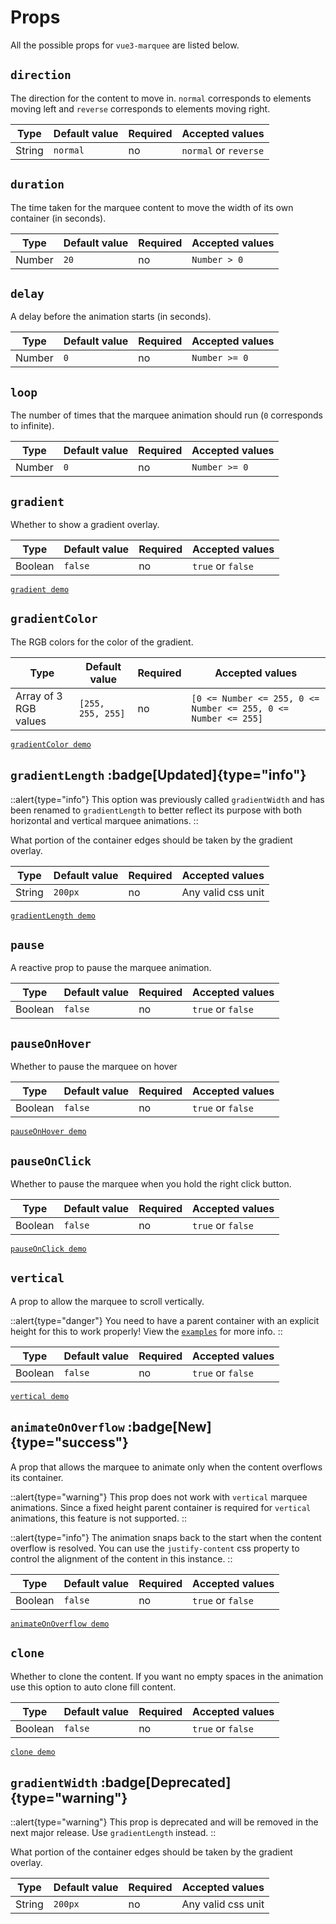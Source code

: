 # Props

All the possible props for `vue3-marquee` are listed below.

## `direction`

The direction for the content to move in. `normal` corresponds to elements moving left and `reverse` corresponds to elements moving right.

| Type   | Default value | Required | Accepted values       |
| ------ | ------------- | -------- | --------------------- |
| String | `normal`      | no       | `normal` or `reverse` |

## `duration`

The time taken for the marquee content to move the width of its own container (in seconds).

| Type   | Default value | Required | Accepted values |
| ------ | ------------- | -------- | --------------- |
| Number | `20`          | no       | `Number > 0`    |

## `delay`

A delay before the animation starts (in seconds).

| Type   | Default value | Required | Accepted values |
| ------ | ------------- | -------- | --------------- |
| Number | `0`           | no       | `Number >= 0`   |

## `loop`

The number of times that the marquee animation should run (`0` corresponds to infinite).

| Type   | Default value | Required | Accepted values |
| ------ | ------------- | -------- | --------------- |
| Number | `0`           | no       | `Number >= 0`   |

## `gradient`

Whether to show a gradient overlay.

| Type    | Default value | Required | Accepted values   |
| ------- | ------------- | -------- | ----------------- |
| Boolean | `false`       | no       | `true` or `false` |

[`gradient demo`](/examples#image-marquee-with-a-gradient)

## `gradientColor`

The RGB colors for the color of the gradient.

| Type                  | Default value     | Required | Accepted values                                                |
| --------------------- | ----------------- | -------- | -------------------------------------------------------------- |
| Array of 3 RGB values | `[255, 255, 255]` | no       | `[0 <= Number <= 255, 0 <= Number <= 255, 0 <= Number <= 255]` |

[`gradientColor demo`](/examples#image-marquee-with-a-gradient)

## `gradientLength` :badge[Updated]{type="info"}

::alert{type="info"}
This option was previously called `gradientWidth` and has been renamed to `gradientLength` to better reflect its purpose with both horizontal and vertical marquee animations.
::

What portion of the container edges should be taken by the gradient overlay.

| Type   | Default value | Required | Accepted values    |
| ------ | ------------- | -------- | ------------------ |
| String | `200px`       | no       | Any valid css unit |

[`gradientLength demo`](/examples#image-marquee-with-a-gradient)

## `pause`

A reactive prop to pause the marquee animation.

| Type    | Default value | Required | Accepted values   |
| ------- | ------------- | -------- | ----------------- |
| Boolean | `false`       | no       | `true` or `false` |

## `pauseOnHover`

Whether to pause the marquee on hover

| Type    | Default value | Required | Accepted values   |
| ------- | ------------- | -------- | ----------------- |
| Boolean | `false`       | no       | `true` or `false` |

[`pauseOnHover demo`](/examples#card-marquee-with-pauseonhover)

## `pauseOnClick`

Whether to pause the marquee when you hold the right click button.

| Type    | Default value | Required | Accepted values   |
| ------- | ------------- | -------- | ----------------- |
| Boolean | `false`       | no       | `true` or `false` |

[`pauseOnClick demo`](/examples#image-marquee-with-pauseonclick)

## `vertical`

A prop to allow the marquee to scroll vertically.

::alert{type="danger"}
You need to have a parent container with an explicit height for this to work properly! View the [`examples`](/examples) for more info.
::

| Type    | Default value | Required | Accepted values   |
| ------- | ------------- | -------- | ----------------- |
| Boolean | `false`       | no       | `true` or `false` |

[`vertical demo`](/examples#vertical-marquee)

## `animateOnOverflow` :badge[New]{type="success"}

A prop that allows the marquee to animate only when the content overflows its container.

::alert{type="warning"}
This prop does not work with `vertical` marquee animations. Since a fixed height parent container is required for `vertical` animations, this feature is not supported.
::

::alert{type="info"}
The animation snaps back to the start when the content overflow is resolved. You can use the `justify-content` css property to control the alignment of the content in this instance.
::

| Type    | Default value | Required | Accepted values   |
| ------- | ------------- | -------- | ----------------- |
| Boolean | `false`       | no       | `true` or `false` |

[`animateOnOverflow demo`](/examples#animateonoverflow)

## `clone`

Whether to clone the content. If you want no empty spaces in the animation use this option to auto clone fill content.

| Type    | Default value | Required | Accepted values   |
| ------- | ------------- | -------- | ----------------- |
| Boolean | `false`       | no       | `true` or `false` |

[`clone demo`](/examples#cloning-content)

## `gradientWidth` :badge[Deprecated]{type="warning"}

::alert{type="warning"}
This prop is deprecated and will be removed in the next major release. Use `gradientLength` instead.
::

What portion of the container edges should be taken by the gradient overlay.

| Type   | Default value | Required | Accepted values    |
| ------ | ------------- | -------- | ------------------ |
| String | `200px`       | no       | Any valid css unit |
